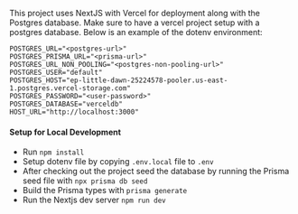 This project uses NextJS with Vercel for deployment along with the Postgres database. Make sure to have a vercel project setup with a postgres database. Below is an example of the dotenv environment:

```
POSTGRES_URL="<postgres-url>"
POSTGRES_PRISMA_URL="<prisma-url>"
POSTGRES_URL_NON_POOLING="<postgres-non-pooling-url>"
POSTGRES_USER="default"
POSTGRES_HOST="ep-little-dawn-25224578-pooler.us-east-1.postgres.vercel-storage.com"
POSTGRES_PASSWORD="<user-password>"
POSTGRES_DATABASE="verceldb"
HOST_URL="http://localhost:3000"
```

#### Setup for Local Development
* Run ```npm install```
* Setup dotenv file by copying ```.env.local``` file to ```.env```
* After checking out the project seed the database by running the Prisma seed file with ```npx prisma db seed```
* Build the Prisma types with ```prisma generate```
* Run the Nextjs dev server ```npm run dev```
